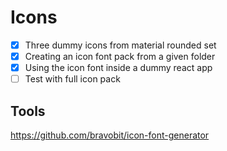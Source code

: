# Icons
- [x] Three dummy icons from material rounded set
- [x] Creating an icon font pack from a given folder
- [x] Using the icon font inside a dummy react app
- [ ] Test with full icon pack

## Tools
https://github.com/bravobit/icon-font-generator
